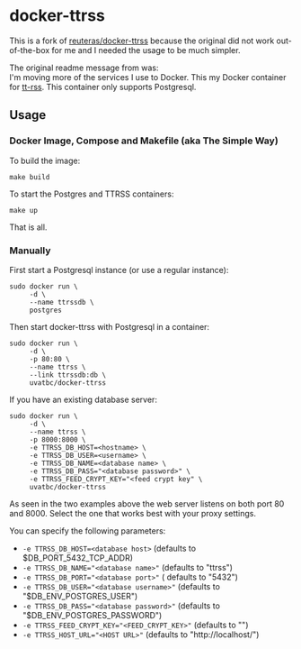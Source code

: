 # docker-ttrss

This is a fork of [reuteras/docker-ttrss](https://github.com/reuteras/docker-ttrss) because the original did not work out-of-the-box for me and I needed the usage to be much simpler.

The original readme message from was:  
I'm moving more of the services I use to Docker. This my Docker container for [tt-rss](https://tt-rss.org/). This container only supports Postgresql.

## Usage

### Docker Image, Compose and Makefile (aka The Simple Way)

To build the image:

    make build

To start the Postgres and TTRSS containers:

    make up

That is all.

### Manually
First start a Postgresql instance (or use a regular instance):

    sudo docker run \
         -d \
         --name ttrssdb \
         postgres

Then start docker-ttrss with Postgresql in a container:

    sudo docker run \
         -d \
         -p 80:80 \
         --name ttrss \
         --link ttrssdb:db \
         uvatbc/docker-ttrss

If you have an existing database server:

    sudo docker run \
         -d \
         --name ttrss \
         -p 8000:8000 \
         -e TTRSS_DB_HOST=<hostname> \
         -e TTRSS_DB_USER=<username> \
         -e TTRSS_DB_NAME=<database name> \
         -e TTRSS_DB_PASS="<database password>" \
         -e TTRSS_FEED_CRYPT_KEY="<feed crypt key" \
         uvatbc/docker-ttrss

As seen in the two examples above the web server listens on both port 80 and 8000. Select the one that works best with your proxy settings.

You can specify the following parameters:

* `-e TTRSS_DB_HOST=<database host>` (defaults to $DB_PORT_5432_TCP_ADDR)
* `-e TTRSS_DB_NAME="<database name>"` (defaults to "ttrss")
* `-e TTRSS_DB_PORT="<database port>"` ( defaults to "5432")
* `-e TTRSS_DB_USER="<database username>"` (defaults to "$DB_ENV_POSTGRES_USER")
* `-e TTRSS_DB_PASS="<database password>"` (defaults to "$DB_ENV_POSTGRES_PASSWORD")
* `-e TTRSS_FEED_CRYPT_KEY="<FEED_CRYPT_KEY>"` (defaults to "")
* `-e TTRSS_HOST_URL="<HOST URL>"` (defaults to "http://localhost/")